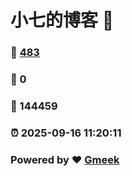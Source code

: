 # 小七的博客 :link:  
### :page_facing_up: [483](/tag.html) 
### :speech_balloon: 0 
### :hibiscus: 144459 
### :alarm_clock: 2025-09-16 11:20:11 
### Powered by :heart: [Gmeek](https://github.com/Meekdai/Gmeek)
